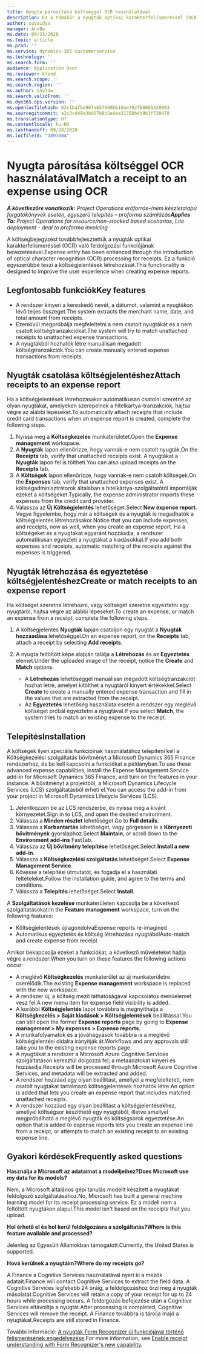 ```yaml
---
title: Nyugta párosítása költséggel OCR használatával
description: Ez a témakör a nyugták optikai karakterfelismeréssel (OCR) való feldolgozásáról nyújt információkat.
author: suvaidya
manager: AnnBe
ms.date: 09/23/2020
ms.topic: article
ms.prod: ''
ms.service: dynamics-365-customerservice
ms.technology: ''
ms.search.form: ''
audience: Application User
ms.reviewer: kfend
ms.search.scope: ''
ms.search.region: ''
ms.author: shylaw
ms.search.validFrom: ''
ms.dyn365.ops.version: ''
ms.openlocfilehash: 02c1bafbe907a657689b610ae792f88085320903
ms.sourcegitcommit: a2c3cd49a3b667b8b5edaa31788b4b9b1f728d78
ms.translationtype: HT
ms.contentlocale: hu-HU
ms.lasthandoff: 09/28/2020
ms.locfileid: "3897004"
---
```

# <a name="match-a-receipt-to-an-expense-using-ocr"></a><span data-ttu-id="97343-103">Nyugta párosítása költséggel OCR használatával</span><span class="sxs-lookup"><span data-stu-id="97343-103">Match a receipt to an expense using OCR</span></span>

<span data-ttu-id="97343-104">_**A következőre vonatkozik:** Project Operations erőforrás-/nem készletalapú forgatókönyvek esetén, egyszerű telepítés – proforma számlázás_</span><span class="sxs-lookup"><span data-stu-id="97343-104">_**Applies To:** Project Operations for resource/non-stocked based scenarios, Lite deployment - deal to proforma invoicing_</span></span>

<span data-ttu-id="97343-105">A költségbejegyzést továbbfejlesztettük a nyugták optikai karakterfelismeréssel (OCR) való feldolgozási funkciójának bevezetésével.</span><span class="sxs-lookup"><span data-stu-id="97343-105">Expense entry has been enhanced through the introduction of optical character recognition (OCR) processing for receipts.</span></span> <span data-ttu-id="97343-106">Ez a funkció egyszerűbbé teszi a költségjelentések létrehozását.</span><span class="sxs-lookup"><span data-stu-id="97343-106">This functionality is designed to improve the user experience when creating expense reports.</span></span>

## <a name="key-features"></a><span data-ttu-id="97343-107">Legfontosabb funkciók</span><span class="sxs-lookup"><span data-stu-id="97343-107">Key features</span></span>

- <span data-ttu-id="97343-108">A rendszer kinyeri a kereskedő nevét, a dátumot, valamint a nyugtákon lévő teljes összeget.</span><span class="sxs-lookup"><span data-stu-id="97343-108">The system extracts the merchant name, date, and total amount from receipts.</span></span>
- <span data-ttu-id="97343-109">Ezenkívül megpróbálja megfeleltetni a nem csatolt nyugtákat és a nem csatolt költségtranzakciókat.</span><span class="sxs-lookup"><span data-stu-id="97343-109">The system will try to match unattached receipts to unattached expense transactions.</span></span>
- <span data-ttu-id="97343-110">A nyugtákból hozhatók létre manuálisan megadott költségtranzakciók.</span><span class="sxs-lookup"><span data-stu-id="97343-110">You can create manually entered expense transactions from receipts.</span></span>

## <a name="attach-receipts-to-an-expense-report"></a><span data-ttu-id="97343-111">Nyugták csatolása költségjelentéshez</span><span class="sxs-lookup"><span data-stu-id="97343-111">Attach receipts to an expense report</span></span>

<span data-ttu-id="97343-112">Ha a költségjelentések létrehozásakor automatikusan csatolni szeretné az olyan nyugtákat, amelyeken szerepelnek a hitelkártya-tranzakciók, hajtsa végre az alábbi lépéseket.</span><span class="sxs-lookup"><span data-stu-id="97343-112">To automatically attach receipts that include credit card transactions when an expense report is created, complete the following steps.</span></span>

  1. <span data-ttu-id="97343-113">Nyissa meg a **Költségkezelés** munkaterületet.</span><span class="sxs-lookup"><span data-stu-id="97343-113">Open the **Expense management** workspace.</span></span>
  2. <span data-ttu-id="97343-114">A **Nyugták** lapon ellenőrizze, hogy vannak-e nem csatolt nyugták.</span><span class="sxs-lookup"><span data-stu-id="97343-114">On the **Receipts** tab, verify that unattached receipts exist.</span></span> <span data-ttu-id="97343-115">A nyugtákat a **Nyugták** lapon fel is töltheti.</span><span class="sxs-lookup"><span data-stu-id="97343-115">You can also upload receipts on the **Receipts** tab.</span></span>
  3. <span data-ttu-id="97343-116">A **Költségek** lapon ellenőrizze, hogy vannak-e nem csatolt költségek.</span><span class="sxs-lookup"><span data-stu-id="97343-116">On the **Expenses** tab, verify that unattached expenses exist.</span></span> <span data-ttu-id="97343-117">A költségadminisztrátorok általában a hitelkártya-szolgáltatótól importálják ezeket a költségeket.</span><span class="sxs-lookup"><span data-stu-id="97343-117">Typically, the expense administrator imports these expenses from the credit card provider.</span></span>
  4. <span data-ttu-id="97343-118">Válassza az **Új Költségjelentés** lehetőséget.</span><span class="sxs-lookup"><span data-stu-id="97343-118">Select **New expense report**.</span></span> <span data-ttu-id="97343-119">Vegye figyelembe, hogy már a költségek és a nyugták is megadhatók a költségjelentés létrehozásakor.</span><span class="sxs-lookup"><span data-stu-id="97343-119">Notice that you can include expenses, and receipts, now as well, when you create an expense report.</span></span> <span data-ttu-id="97343-120">Ha a költségeket és a nyugtákat egyaránt hozzáadja, a rendszer automatikusan egyezteti a nyugtákat a kiadásokkal.</span><span class="sxs-lookup"><span data-stu-id="97343-120">If you add both expenses and receipts, automatic matching of the receipts against the expenses is triggered.</span></span>

## <a name="create-or-match-receipts-to-an-expense-report"></a><span data-ttu-id="97343-121">Nyugták létrehozása és egyeztetése költségjelentéshez</span><span class="sxs-lookup"><span data-stu-id="97343-121">Create or match receipts to an expense report</span></span>
<span data-ttu-id="97343-122">Ha költséget szeretne létrehozni, vagy költséget szeretne egyeztetni egy nyugtáról, hajtsa végre az alábbi lépéseket.</span><span class="sxs-lookup"><span data-stu-id="97343-122">To create an expense, or match an expense from a receipt, complete the following steps.</span></span>

  1. <span data-ttu-id="97343-123">A költségjelentés **Nyugták** lapján csatoljon egy nyugtát a **Nyugták hozzáadása** lehetőséggel.</span><span class="sxs-lookup"><span data-stu-id="97343-123">On an expense report, on the **Receipts** tab, attach a receipt by selecting **Add receipts**.</span></span>
  2. <span data-ttu-id="97343-124">A nyugta feltöltött képe alapján találja a **Létrehozás** és az **Egyeztetés** elemet.</span><span class="sxs-lookup"><span data-stu-id="97343-124">Under the uploaded image of the receipt, notice the **Create** and **Match** options.</span></span>

      - <span data-ttu-id="97343-125">A **Létrehozás** lehetőséggel manuálisan megadott költségtranzakciót hozhat létre, amelyet kitölthet a nyugtáról kinyert értékekkel.</span><span class="sxs-lookup"><span data-stu-id="97343-125">Select **Create** to create a manually entered expense transaction and fill in the values that are extracted from the receipt.</span></span>
      - <span data-ttu-id="97343-126">Az **Egyeztetés** lehetőség használata esetén a rendszer egy meglévő költséget próbál egyeztetni a nyugtával.</span><span class="sxs-lookup"><span data-stu-id="97343-126">If you select **Match**, the system tries to match an existing expense to the receipt.</span></span>

## <a name="installation"></a><span data-ttu-id="97343-127">Telepítés</span><span class="sxs-lookup"><span data-stu-id="97343-127">Installation</span></span>

<span data-ttu-id="97343-128">A költségek ilyen speciális funkcióinak használatához telepíteni kell a Költségkezelési szolgáltatás bővítményt a Microsoft Dynamics 365 Finance rendszerhez, és be kell kapcsolni a funkciókat a példányban.</span><span class="sxs-lookup"><span data-stu-id="97343-128">To use these advanced expense capabilities, install the Expense Management Service add-in for Microsoft Dynamics 365 Finance, and turn on the features in your instance.</span></span> <span data-ttu-id="97343-129">A bővítményt a projektből, a Microsoft Dynamics Lifecycle Services (LCS) szolgáltatásból érheti el.</span><span class="sxs-lookup"><span data-stu-id="97343-129">You can access the add-in from your project in Microsoft Dynamics Lifecycle Services (LCS).</span></span>

1. <span data-ttu-id="97343-130">Jelentkezzen be az LCS rendszerbe, és nyissa meg a kívánt környezetet.</span><span class="sxs-lookup"><span data-stu-id="97343-130">Sign in to LCS, and open the desired environment.</span></span>
2. <span data-ttu-id="97343-131">Válassza a **Minden részlet** lehetőséget.</span><span class="sxs-lookup"><span data-stu-id="97343-131">Go to **Full details**.</span></span>
3. <span data-ttu-id="97343-132">Válassza a **Karbantartás** lehetőséget, vagy görgessen le a **Környezeti bővítmények** gyorslaphoz.</span><span class="sxs-lookup"><span data-stu-id="97343-132">Select **Maintain**, or scroll down to the **Environment add-ins** FastTab.</span></span>
4. <span data-ttu-id="97343-133">Válassza az **Új bővítmény telepítése** lehetőséget.</span><span class="sxs-lookup"><span data-stu-id="97343-133">Select **Install a new add-in**.</span></span>
5. <span data-ttu-id="97343-134">Válassza a **Költségkezelési szolgáltatás** lehetőséget.</span><span class="sxs-lookup"><span data-stu-id="97343-134">Select **Expense Management Service**.</span></span>
6. <span data-ttu-id="97343-135">Kövesse a telepítési útmutatót, és fogadja el a használati feltételeket.</span><span class="sxs-lookup"><span data-stu-id="97343-135">Follow the installation guide, and agree to the terms and conditions.</span></span>
7. <span data-ttu-id="97343-136">Válassza a **Telepítés** lehetőséget.</span><span class="sxs-lookup"><span data-stu-id="97343-136">Select **Install**.</span></span>

<span data-ttu-id="97343-137">A **Szolgáltatások kezelése** munkaterületen kapcsolja be a következő szolgáltatásokat:</span><span class="sxs-lookup"><span data-stu-id="97343-137">In the **Feature management** workspace, turn on the following features:</span></span>

- <span data-ttu-id="97343-138">Költségjelentések újragondolva</span><span class="sxs-lookup"><span data-stu-id="97343-138">Expense reports re-imagined</span></span>
- <span data-ttu-id="97343-139">Automatikus egyeztetés és költség létrehozása nyugtából</span><span class="sxs-lookup"><span data-stu-id="97343-139">Auto-match and create expense from receipt</span></span>

<span data-ttu-id="97343-140">Amikor bekapcsolja ezeket a funkciókat, a következő műveleteket hajtja végre a rendszer:</span><span class="sxs-lookup"><span data-stu-id="97343-140">When you turn on these features the following actions occur:</span></span>

- <span data-ttu-id="97343-141">A meglévő **Költségkezelés** munkaterület az új munkaterületre cserélődik.</span><span class="sxs-lookup"><span data-stu-id="97343-141">The existing **Expense management** workspace is replaced with the new workspace.</span></span>
- <span data-ttu-id="97343-142">A rendszer új, a költség mező láthatóságával kapcsolatos menüelemet vesz fel.</span><span class="sxs-lookup"><span data-stu-id="97343-142">A new menu item for expense field visibility is added.</span></span>
- <span data-ttu-id="97343-143">A korábbi **Költségjelentés** lapot továbbra is megnyithatja a **Költségkezelés > Saját kiadások > Költségjelentések** beállítással.</span><span class="sxs-lookup"><span data-stu-id="97343-143">You can still open the former **Expense reports** page by going to **Expense management > My expenses > Expense reports**.</span></span>
- <span data-ttu-id="97343-144">A munkafolyamatok és a jóváhagyások továbbra is a meglévő költségjelentési oldalra irányítják át.</span><span class="sxs-lookup"><span data-stu-id="97343-144">Workflows and any approvals still take you to the existing expense reports page.</span></span>
- <span data-ttu-id="97343-145">A nyugtákat a rendszer a Microsoft Azure Cognitive Services szolgáltatáson keresztül dolgozza fel; a metaadatokat kinyeri és hozzáadja.</span><span class="sxs-lookup"><span data-stu-id="97343-145">Receipts will be processed through Microsoft Azure Cognitive Services, and metadata will be extracted and added.</span></span>
- <span data-ttu-id="97343-146">A rendszer hozzáad egy olyan beállítást, amellyel a megfeleltetett, nem csatolt nyugtákat tartalmazó költségjelentések hozhatók létre.</span><span class="sxs-lookup"><span data-stu-id="97343-146">An option is added that lets you create an expense report that includes matched unattached receipts.</span></span>
- <span data-ttu-id="97343-147">A rendszer hozzáad egy olyan beállítást a költségjelentésekhez, amellyel költségsor készíthető egy nyugtából, illetve amellyel megpróbálható a meglévő nyugták és költségsorok egyeztetése.</span><span class="sxs-lookup"><span data-stu-id="97343-147">An option that is added to expense reports lets you create an expense line from a receipt, or attempts to match an existing receipt to an existing expense line.</span></span>

## <a name="frequently-asked-questions"></a><span data-ttu-id="97343-148">Gyakori kérdések</span><span class="sxs-lookup"><span data-stu-id="97343-148">Frequently asked questions</span></span>

<span data-ttu-id="97343-149">**Használja a Microsoft az adataimat a modelljeihez?**</span><span class="sxs-lookup"><span data-stu-id="97343-149">**Does Microsoft use my data for its models?**</span></span>

<span data-ttu-id="97343-150">Nem, a Microsoft általános gépi tanulás modellt készített a nyugtákat feldolgozó szolgáltatásához.</span><span class="sxs-lookup"><span data-stu-id="97343-150">No, Microsoft has built a general machine learning model for its receipt processing service.</span></span> <span data-ttu-id="97343-151">Ez a modell nem a feltöltött nyugtákon alapul.</span><span class="sxs-lookup"><span data-stu-id="97343-151">This model isn't based on the receipts that you upload.</span></span>

<span data-ttu-id="97343-152">**Hol érhető el és hol kerül feldolgozásra a szolgáltatás?**</span><span class="sxs-lookup"><span data-stu-id="97343-152">**Where is this feature available and processed?**</span></span>

<span data-ttu-id="97343-153">Jelenleg az Egyesült Államokban támogatott.</span><span class="sxs-lookup"><span data-stu-id="97343-153">Currently, the United States is supported.</span></span>

<span data-ttu-id="97343-154">**Hová kerülnek a nyugtáim?**</span><span class="sxs-lookup"><span data-stu-id="97343-154">**Where do my receipts go?**</span></span>

<span data-ttu-id="97343-155">A Finance a Cognitive Services használatával nyeri ki a mezők adatait.</span><span class="sxs-lookup"><span data-stu-id="97343-155">Finance will contact Cognitive Services to extract the field data.</span></span> <span data-ttu-id="97343-156">A Cognitive Services legfeljebb 24 óráig, a feldolgozáshoz őrzi meg a nyugták másolatát.</span><span class="sxs-lookup"><span data-stu-id="97343-156">Cognitive Services will retain a copy of your receipt for up to 24 hours while processing occurs.</span></span> <span data-ttu-id="97343-157">A feldolgozás befejezése után a Cognitive Services eltávolítja a nyugtát.</span><span class="sxs-lookup"><span data-stu-id="97343-157">After processing is completed, Cognitive Services will remove the receipt.</span></span> <span data-ttu-id="97343-158">A Finance továbbra is tárolja majd a nyugtákat.</span><span class="sxs-lookup"><span data-stu-id="97343-158">Receipts are still stored in Finance.</span></span>

<span data-ttu-id="97343-159">További információ: [A nyugták Form Recognizer új funkciójával történő felismerésének engedélyezése](https://azure.microsoft.com/blog/enable-receipt-understanding-with-form-recognizer-s-new-capability/).</span><span class="sxs-lookup"><span data-stu-id="97343-159">For more information, see [Enable receipt understanding with Form Recognizer's new capability](https://azure.microsoft.com/blog/enable-receipt-understanding-with-form-recognizer-s-new-capability/).</span></span>
